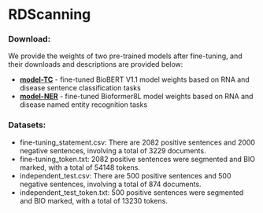 # RDScanning
### Download:
We provide the weights of two pre-trained models after fine-tuning, and their downloads and descriptions are provided below:
* **[model-TC](https://cellknowledge.com.cn/RDScanning/model1-TC.rar)** - fine-tuned BioBERT V1.1 model weights based on RNA and disease sentence classification tasks
* **[model-NER](https://cellknowledge.com.cn/RDScanning/model2-NER-RD.rar)** - fine-tuned Bioformer8L model weights based on RNA and disease named entity recognition tasks
### Datasets:

- fine-tuning_statement.csv: There are 2082 positive sentences and 2000 negative sentences, involving a total of 3229 documents.
- fine-tuning_token.txt: 2082 positive sentences were segmented and BIO marked, with a total of 54148 tokens.
- independent_test.csv: There are 500 positive sentences and 500 negative sentences, involving a total of 874 documents.
- independent_test_token.txt: 500 positive sentences were segmented and BIO marked, with a total of 13230 tokens.
